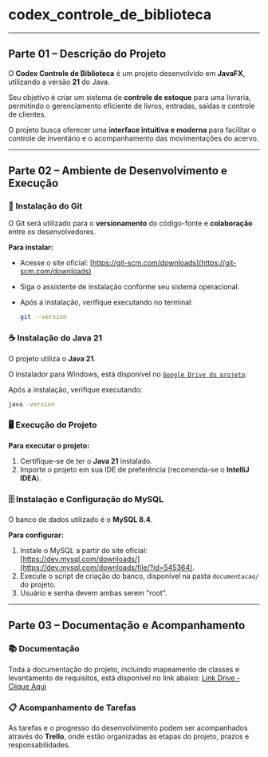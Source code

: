 # codex_controle_de_biblioteca

---

## Parte 01 – Descrição do Projeto

O **Codex Controle de Biblioteca** é um projeto desenvolvido em **JavaFX**, utilizando a versão **21** do Java.

Seu objetivo é criar um sistema de **controle de estoque** para uma livraria, permitindo o gerenciamento eficiente de livros, entradas, saídas e controle de clientes.

O projeto busca oferecer uma **interface intuitiva e moderna** para facilitar o controle de inventário e o acompanhamento das movimentações do acervo.

---

## Parte 02 – Ambiente de Desenvolvimento e Execução

### 🧩 Instalação do Git

O Git será utilizado para o **versionamento** do código-fonte e **colaboração** entre os desenvolvedores.

**Para instalar:**

* Acesse o site oficial: [https://git-scm.com/downloads](https://git-scm.com/downloads)
* Siga o assistente de instalação conforme seu sistema operacional.
* Após a instalação, verifique executando no terminal:

    ```bash
    git --version
    ```

### ☕ Instalação do Java 21

O projeto utiliza o **Java 21**.

O instalador para Windows, está disponível no [`Google Drive do projeto`](https://drive.google.com/drive/folders/1ozoUerl6N296LCkiSZn7xWSsZ6NG3e7v?usp=sharing).

Após a instalação, verifique executando:

```bash
java -version
```

### 🖥️ Execução do Projeto

**Para executar o projeto:**

1.  Certifique-se de ter o **Java 21** instalado.
2.  Importe o projeto em sua IDE de preferência (recomenda-se o **IntelliJ IDEA**).

### 🗄️ Instalação e Configuração do MySQL

O banco de dados utilizado é o **MySQL 8.4**.

**Para configurar:**

1.  Instale o MySQL a partir do site oficial: [https://dev.mysql.com/downloads/](https://dev.mysql.com/downloads/file/?id=545364).
2.  Execute o script de criação do banco, disponível na pasta `documentacao/` do projeto.
3.  Usuário e senha devem ambas serem "root".

---

## Parte 03 – Documentação e Acompanhamento

### 📚 Documentação

Toda a documentação do projeto, incluindo mapeamento de classes e levantamento de requisitos, está disponível no link abaixo:
[Link Drive - Clique Aqui](https://drive.google.com/drive/folders/1ozoUerl6N296LCkiSZn7xWSsZ6NG3e7v?usp=sharing)

### 📋 Acompanhamento de Tarefas

As tarefas e o progresso do desenvolvimento podem ser acompanhados através do **Trello**, onde estão organizadas as etapas do projeto, prazos e responsabilidades.